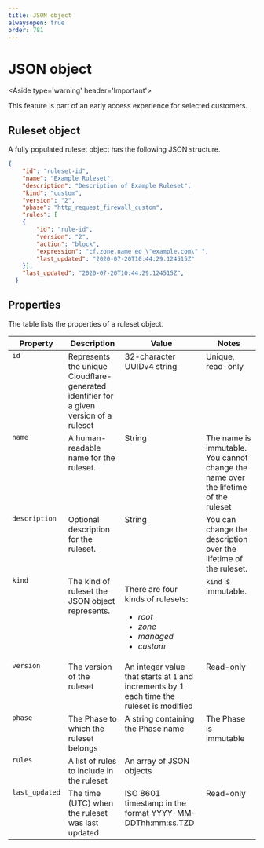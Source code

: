 ```yaml
---
title: JSON object
alwaysopen: true
order: 781
---
```


# JSON object

<Aside type='warning' header='Important'>

This feature is part of an early access experience for selected customers.

</Aside>

## Ruleset object

A fully populated ruleset object has the following JSON structure.

```json
{
    "id": "ruleset-id",
    "name": "Example Ruleset",
    "description": "Description of Example Ruleset",
    "kind": "custom",
    "version": "2",
    "phase": "http_request_firewall_custom", 
    "rules": [
    {
        "id": "rule-id",
        "version": "2",
        "action": "block",
        "expression": "cf.zone.name eq \"example.com\" ",
        "last_updated": "2020-07-20T10:44:29.124515Z"
    }],
    "last_updated": "2020-07-20T10:44:29.124515Z",
  }
```

## Properties

The table lists the properties of a ruleset object.

<table>
  <thead>
    <tr>
      <th>Property</th>
      <th>Description</th>
      <th>Value</th>
      <th>Notes</th>
    </tr>
  </thead>
  <tbody style="vertical-align:top">
    <tr>
      <td><code>id</code></td>
      <td>Represents the unique Cloudflare-generated identifier for a given version of a ruleset</td>
      <td>32-character UUIDv4 string</td>
      <td>Unique, read-only</td>
    </tr>
    <tr>
      <td><code>name</code></td>
      <td>A human-readable name for the ruleset.</td>
      <td>String</td>
      <td>The name is immutable. You cannot change the name over the lifetime of the ruleset</td>
    </tr>
    <tr>
      <td><code>description</code></td>
      <td>Optional description for the ruleset.</td>
      <td>String</td>
      <td>You can change the description over the lifetime of the ruleset.</td>
    </tr>
    <tr>
      <td><code>kind</code></td>
      <td>The kind of ruleset the JSON object represents.</td>
      <td>
        <p>There are four kinds of rulesets:
          <ul>
            <li><em>root</em></li>
            <li><em>zone</em></li>            
            <li><em>managed</em></li>
            <li><em>custom</em></li>
          </ul>
        </p>
      </td>
      <td><code>kind</code> is immutable.</td>
    </tr>
    <tr>
      <td><code>version</code></td>
      <td>The version of the ruleset</td>
      <td>An integer value that starts at <code>1</code> and increments by 1 each time the ruleset is modified</td>
      <td>Read-only</td>
    </tr>
    <tr>
      <td><code>phase</code></td>
      <td>The Phase to which the ruleset belongs</td>
      <td>A string containing the Phase name</td>
      <td>The Phase is immutable</td>
    </tr>
    <tr>
      <td><code>rules</code></td>
      <td>A list of rules to include in the ruleset</td>
      <td>An array of JSON objects</td>
      <td></td>
    </tr>
    <tr>
      <td><code>last_updated</code></td>
      <td>The time (UTC) when the ruleset was last updated</td>
      <td>ISO 8601 timestamp in the format YYYY-MM-DDThh:mm:ss.TZD</td>
      <td>Read-only</td>
    </tr>
  </tbody>
</table>